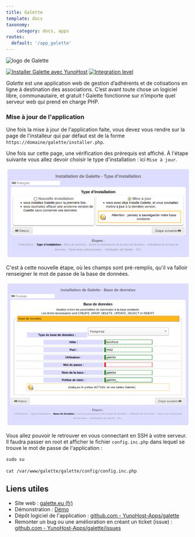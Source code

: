 ```yaml
---
title: Galette
template: docs
taxonomy:
    category: docs, apps
routes:
  default: '/app_galette'
---
```


![logo de Galette](https://galette.eu/site/assets/img/galette.png?resize=,80)

[![Installer Galette avec YunoHost](https://install-app.yunohost.org/install-with-yunohost.svg)](https://install-app.yunohost.org/?app=galette) [![Integration level](https://dash.yunohost.org/integration/galette.svg)](https://dash.yunohost.org/appci/app/galette)

*Galette* est une application web de gestion d’adhérents et de cotisations en ligne à destination des associations. C’est avant toute chose un logiciel libre, communautaire, et gratuit ! Galette fonctionne sur n’importe quel serveur web qui prend en charge PHP.

### Mise à jour de l'application

Une fois la mise à jour de l'application faite, vous devez vous rendre sur la page de l'installeur qui par défaut est de la forme `https://domaine/galette/installer.php`.

Une fois sur cette page, une vérification des prérequis est affiché.
À l'étape suivante vous allez devoir choisir le type d'installation : ici `Mise à jour`.

![Galette MAJ](https://github.com/YunoHost/doc/raw/master/images/Galette_1_fr_MAJ.png)

C'est à cette nouvelle étape, où les champs sont pré-remplis, qu'il va falloir renseigner le mot de passe de la base de données.

![Galette MdP](https://github.com/YunoHost/doc/raw/master/images/Galette_2_fr_MdP.png)

Vous allez pouvoir le retrouver en vous connectant en SSH à votre serveur. Il faudra passer en root et afficher le fichier `config.inc.php` dans lequel se trouve le mot de passe de l'application :

```
sudo su

cat /var/www/galette/galette/config/config.inc.php
```

## Liens utiles

+ Site web : [galette.eu (fr)](https://galette.eu/site/fr/)
+ Démonstration : [Démo](https://demo.galette.eu/login)
+ Dépôt logiciel de l'application : [github.com - YunoHost-Apps/galette](https://github.com/YunoHost-Apps/galette_ynh)
+ Remonter un bug ou une amélioration en créant un ticket (issue) : [github.com - YunoHost-Apps/galette/issues](https://github.com/YunoHost-Apps/galette_ynh/issues)
